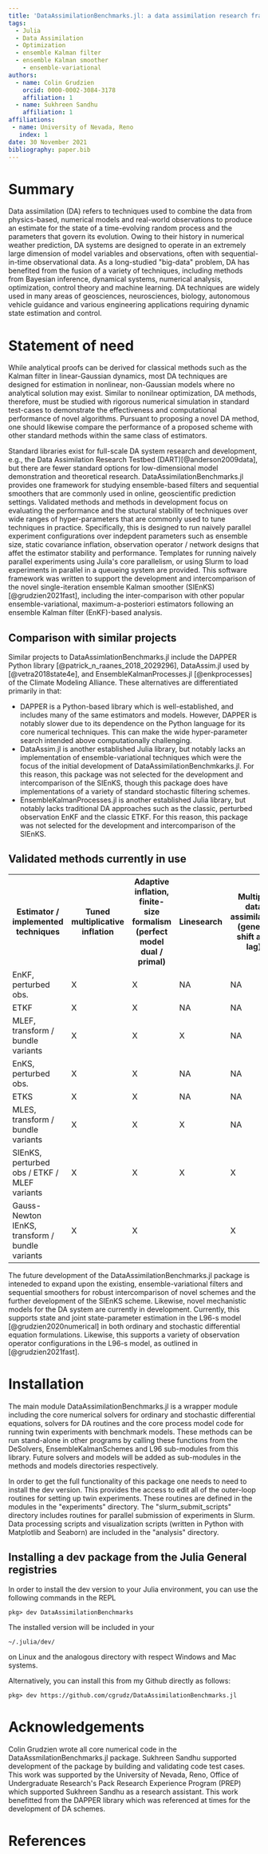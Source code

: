```yaml
---
title: 'DataAssimilationBenchmarks.jl: a data assimilation research framework.'
tags:
  - Julia
  - Data Assimilation
  - Optimization
  - ensemble Kalman filter
  - ensemble Kalman smoother
	- ensemble-variational
authors:
  - name: Colin Grudzien
    orcid: 0000-0002-3084-3178
    affiliation: 1 
  - name: Sukhreen Sandhu 
    affiliation: 1
affiliations:
 - name: University of Nevada, Reno
   index: 1
date: 30 November 2021
bibliography: paper.bib
---
```


# Summary

Data assimilation (DA) refers to techniques used to combine the data from physics-based,
numerical models and real-world observations to produce an estimate for the state of a
time-evolving random process and the parameters that govern its evolution. Owing to their
history in numerical weather prediction, DA systems are designed to operate in an extremely
large dimension of model variables and observations, often with sequential-in-time observational
data. As a long-studied "big-data" problem, DA has benefited from the fusion of a variety
of techniques, including methods from Bayesian inference, dynamical systems, numerical analysis,
optimization, control theory and machine learning. DA techniques are widely used in many
areas of geosciences, neurosciences, biology, autonomous vehicle guidance and various
engineering applications requiring dynamic state estimation and control.

# Statement of need

While analytical proofs can be derived for classical methods such as the Kalman filter
in linear-Gaussian dynamics, most DA techniques are designed for estimation in nonlinear,
non-Gaussian models where no analytical solution may exist.  Similar to nonilnear optimization,
DA methods, therefore, must be studied with rigorous numerical simulation in standard test-cases
to demonstrate the effectiveness and computational performance of novel algorithms.  Pursuant
to proposing a novel DA method, one should likewise compare the performance of a proposed scheme
with other standard methods within the same class of estimators.

Standard libraries exist for full-scale DA system research and development, e.g.,
the Data Assimilation Research Testbed (DART)[@anderson2009data], but
there are fewer standard options for low-dimensional model demonstration and theoretical
research.  DataAssimilationBenchmarks.jl provides one framework for studying ensemble-based
filters and sequential smoothers that are commonly used in online, geoscientific prediction
settings.  Validated methods and methods in development focus on evaluating the performance
and the stuctural stability of techniques over wide ranges of hyper-parameters that are
commonly used to tune techniques in practice.  Specifically, this is designed to run naively
parallel experiment configurations over indepdent parameters such as ensemble size, static
covariance inflation, observation operator / network designs that affet the estimator
stability and performance.  Templates for running naively parallel experiments using Juila's
core parallelism, or using Slurm to load experiments in parallel in a queueing system are
provided.  This software framework was written to support the development and intercomparison
of the novel single-iteration ensemble Kalman smoother (SIEnKS) [@grudzien2021fast], including
the inter-comparison with other popular ensemble-variational, maximum-a-posteriori estimators
following an ensemble Kalman filter (EnKF)-based analysis.

## Comparison with similar projects

Similar projects to DataAssimlationBenchmarks.jl include the DAPPER Python library
[@patrick_n_raanes_2018_2029296], DataAssim.jl used by [@vetra2018state4e], and
EnsembleKalmanProcesses.jl [@enkprocesses] of the Climate Modeling Alliance.  These alternatives
are differentiated primarily in that:
<ul>
	<li>DAPPER is a Python-based library which is well-established, and includes many of the same
	estimators and models. However, DAPPER is notably slower due to its dependence on the Python
	language for its core numerical techniques.  This can make the wide hyper-parameter search
	intended above computationally challenging.</li>
	<li>DataAssim.jl is another established Julia library, but notably lacks an implementation
	of ensemble-variational techniques which were the focus of the initial development of
	DataAssimilationBenchmkarks.jl.  For this reason, this package was not selected for the 
	development and intercomparison of the SIEnKS, though this package does have implementations
	of a variety of standard stochastic filtering schemes.</li>
	<li>EnsembleKalmanProcesses.jl is another established Julia library, but notably lacks
	traditional DA approaches such as the classic, perturbed observation EnKF and the classic
	ETKF.  For this reason, this package was not selected for the development and intercomparison
	of the SIEnKS.</li>
</ul>

## Validated methods currently in use

<table>
<tr>
	<th>Estimator / implemented techniques</th>
	<th>Tuned multiplicative inflation</th>
	<th>Adaptive inflation, finite-size formalism (perfect model dual / primal)</th>
	<th>Linesearch</th>
	<th>Multiple data assimilation (general shift and lag)</th>
</tr>
<tr>
  <td>EnKF, perturbed obs.</td><td>X</td><td>X</td><td>NA</td><td>NA</td>
</tr>
<tr>
  <td>ETKF</td><td>X</td><td>X</td><td>NA</td><td>NA</td>
</tr>
<tr>
  <td>MLEF, transform / bundle variants</td><td>X</td><td>X</td><td>X</td><td>NA</td>
</tr>
<tr>
  <td>EnKS, perturbed obs.</td><td>X</td><td>X</td><td>NA</td><td>NA</td>
</tr>
<tr>
  <td>ETKS</td><td>X</td><td>X</td><td>NA</td><td>NA</td>
</tr>
<tr>
  <td>MLES, transform / bundle variants</td><td>X</td><td>X</td><td>X</td><td>NA</td>
</tr>
<tr>
  <td>SIEnKS, perturbed obs / ETKF / MLEF variants</td><td>X</td><td>X</td><td>X</td><td>X</td>
</tr>
<tr>
  <td>Gauss-Newton IEnKS, transform / bundle variants</td><td>X</td><td>X</td><td></td><td>X</td>
</tr>
</table>

The future development of the DataAssimilationBenchmarks.jl package is inteneded to expand upon
the existing, ensemble-variational filters and sequential smoothers for robust intercomparison of
novel schemes and the further development of the SIEnKS scheme.  Likewise, novel mechanistic models
for the DA system are currently in development. Currently, this supports state and joint
state-parameter estimation in the L96-s model [@grudzien2020numerical] in both ordinary
and stochastic differential equation formulations.  Likewise, this supports a variety of observation
operator configurations in the L96-s model, as outlined in [@grudzien2021fast].

# Installation

The main module DataAssimilationBenchmarks.jl is a wrapper module including the core numerical solvers 
for ordinary and stochastic differential equations, solvers for DA routines and the core 
process model code for running twin experiments with benchmark models. These methods can be run 
stand-alone in other programs by calling these functions from the DeSolvers, EnsembleKalmanSchemes and 
L96 sub-modules from this library. Future solvers and models will be added as sub-modules in the methods
and models directories respectively. 

In order to get the full functionality of this package one needs to 
need to install the dev version.  This provides the access to edit all of the outer-loop routines for 
setting up twin experiments. These routines are defined in the modules in the "experiments" directory.
The "slurm_submit_scripts" directory includes routines for parallel submission of experiments in Slurm.
Data processing scripts and visualization scripts (written in Python with Matplotlib and Seaborn) are 
included in the "analysis" directory.

## Installing a dev package from the Julia General registries 

In order to install the dev version to your Julia environment, you can use the following commands in the REPL

```{julia}
pkg> dev DataAssimilationBenchmarks
```

The installed version will be included in your

```
~/.julia/dev/
```
on Linux and the analogous directory with respect Windows and Mac systems.

Alternatively, you can install this from my Github directly as follows:
```{julia}
pkg> dev https://github.com/cgrudz/DataAssimilationBenchmarks.jl
```

# Acknowledgements
Colin Grudzien wrote all core numerical code in the DataAssmilationBenchmarks.jl package.  Sukhreen
Sandhu supported development of the package by building and validating code test cases.  This work
was supported by the University of Nevada, Reno, Office of Undergraduate Research's
Pack Research Experience Program (PREP) which supported Sukhreen Sandhu as a research assistant.
This work benefitted from the DAPPER library which was referenced at times for the development
of DA schemes.

# References
